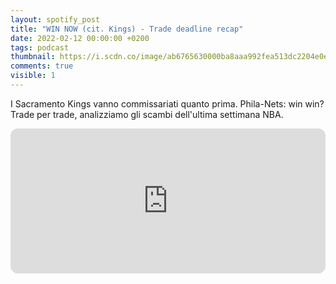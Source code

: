```yaml
---
layout: spotify_post
title: "WIN NOW (cit. Kings) - Trade deadline recap"
date: 2022-02-12 00:00:00 +0200
tags: podcast
thumbnail: https://i.scdn.co/image/ab6765630000ba8aaa992fea513dc2204e0ec3a2
comments: true
visible: 1
---
```


I Sacramento Kings vanno commissariati quanto prima. Phila-Nets: win win?Trade per trade, analizziamo gli scambi dell'ultima settimana NBA.


<iframe style="border-radius:12px" 
src="https://open.spotify.com/embed/episode/7c8VSonZmBssIu8srsVOUm?utm_source=generator" 
width="100%" height="232" frameBorder="0" allowfullscreen="" 
allow="autoplay; clipboard-write; encrypted-media; fullscreen; picture-in-picture"></iframe>
